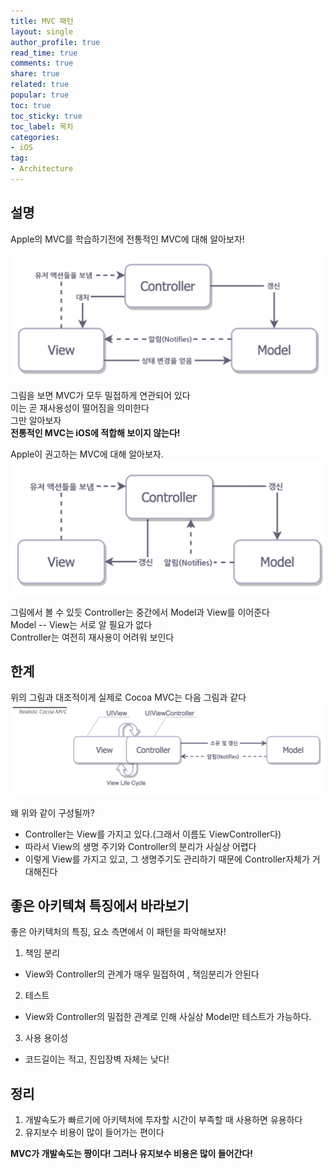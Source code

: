 ```yaml
---
title: MVC 패턴
layout: single
author_profile: true
read_time: true
comments: true
share: true
related: true
popular: true
toc: true
toc_sticky: true
toc_label: 목차
categories:
- iOS
tag:
- Architecture
---
```


## 설명
Apple의 MVC를 학습하기전에 전통적인 MVC에 대해 알아보자!<br>

![](/assets/images/Posts/iOS/tranditional_mvc.png)

그림을 보면 MVC가 모두 밀접하게 연관되어 있다<br>
이는 곧 재사용성이 떨어짐을 의미한다<br>
그만 알아보자<br>
**전통적인 MVC는 iOS에 적합해 보이지 않는다!**<br>

Apple이 권고하는 MVC에 대해 알아보자.<br>
![](/assets/images/Posts/iOS/cocoa_mvc.png)

그림에서 볼 수 있듯 Controller는 중간에서 Model과 View를 이어준다<br>
Model -- View는 서로 알 필요가 없다<br>
Controller는 여전히 재사용이 어려워 보인다<br>

## 한계
위의 그림과 대조적이게 실제로 Cocoa MVC는 다음 그림과 같다<br>
![](/assets/images/Posts/iOS/real_cocoa_mvc.png)

왜 위와 같이 구성될까?<br>
- Controller는 View를 가지고 있다.(그래서 이름도 ViewController다)
- 따라서 View의 생명 주기와 Controller의 분리가 사실상 어렵다
- 이렇게 View를 가지고 있고, 그 생명주기도 관리하기 때문에 Controller자체가 거대해진다

## 좋은 아키텍쳐 특징에서 바라보기
좋은 아키텍처의 특징, 요소 측면에서 이 패턴을 파악해보자!<br>
1. 책임 분리 
- View와 Controller의 관계가 매우 밀접하여 , 책임분리가 안된다
2. 테스트 
- View와 Controller의 밀접한 관계로 인해 사실상 Model만 테스트가 가능하다.
3. 사용 용이성
- 코드길이는 적고, 진입장벽 자체는 낮다!

## 정리
1. 개발속도가 빠르기에 아키텍처에 투자할 시간이 부족할 때 사용하면 유용하다
2. 유지보수 비용이 많이 들어가는 편이다


**MVC가 개발속도는 짱이다! 그러나 유지보수 비용은 많이 들어간다!**
